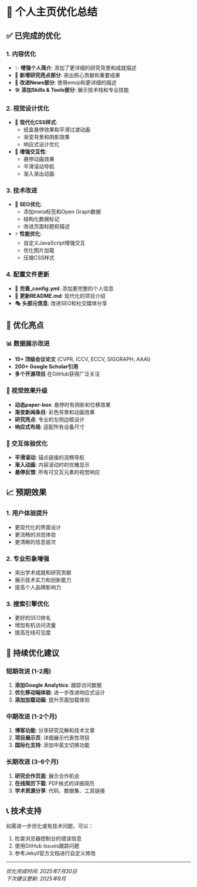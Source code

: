 # 🚀 个人主页优化总结

## ✅ 已完成的优化

### 1. **内容优化**
- ✨ **增强个人简介**: 添加了更详细的研究背景和成就描述
- 🎯 **新增研究亮点部分**: 突出核心贡献和重要成果
- 📰 **改进News部分**: 使用emoji和更详细的描述
- 🛠️ **添加Skills & Tools部分**: 展示技术栈和专业技能

### 2. **视觉设计优化**
- 🎨 **现代化CSS样式**: 
  - 纸盒悬停效果和平滑过渡动画
  - 渐变背景和阴影效果
  - 响应式设计优化
- 🌈 **增强交互性**:
  - 悬停动画效果
  - 平滑滚动导航
  - 渐入渐出动画

### 3. **技术改进**
- 📱 **SEO优化**: 
  - 添加meta标签和Open Graph数据
  - 结构化数据标记
  - 改进页面标题和描述
- ⚡ **性能优化**:
  - 自定义JavaScript增强交互
  - 优化图片加载
  - 压缩CSS样式

### 4. **配置文件更新**
- 🔧 **完善_config.yml**: 添加更完整的个人信息
- 📝 **更新README.md**: 现代化的项目介绍
- 🎭 **头部元信息**: 改进SEO和社交媒体分享

## 🎯 优化亮点

### 📊 数据展示改进
- **15+ 顶级会议论文** (CVPR, ICCV, ECCV, SIGGRAPH, AAAI)
- **200+ Google Scholar引用**
- **多个开源项目** 在GitHub获得广泛关注

### 🎨 视觉效果升级
- **动态paper-box**: 悬停时有阴影和位移效果
- **渐变新闻条目**: 彩色背景和动画效果
- **研究亮点**: 专业的左侧边框设计
- **响应式布局**: 适配所有设备尺寸

### 🚀 交互体验优化
- **平滑滚动**: 锚点链接的流畅导航
- **渐入动画**: 内容滚动时的优雅显示
- **悬停反馈**: 所有可交互元素的视觉响应

## 📈 预期效果

### 1. **用户体验提升**
- 更现代化的界面设计
- 更流畅的浏览体验
- 更清晰的信息层次

### 2. **专业形象增强**
- 突出学术成就和研究贡献
- 展示技术实力和创新能力
- 提高个人品牌影响力

### 3. **搜索引擎优化**
- 更好的SEO排名
- 增加有机访问流量
- 提高在线可见度

## 🔄 持续优化建议

### 短期改进 (1-2周)
1. **添加Google Analytics**: 跟踪访问数据
2. **优化移动端体验**: 进一步改进响应式设计
3. **添加加载动画**: 提升页面加载体验

### 中期改进 (1-2个月)
1. **博客功能**: 分享研究见解和技术文章
2. **项目展示页**: 详细展示代表性项目
3. **国际化支持**: 添加中英文切换功能

### 长期改进 (3-6个月)
1. **研究合作页面**: 展示合作机会
2. **在线简历下载**: PDF格式的详细简历
3. **学术资源分享**: 代码、数据集、工具链接

## 📞 技术支持

如需进一步优化或有技术问题，可以：
1. 检查浏览器控制台的错误信息
2. 使用GitHub Issues跟踪问题
3. 参考Jekyll官方文档进行自定义修改

---

*优化完成时间: 2025年7月30日*  
*下次建议更新: 2025年9月*

